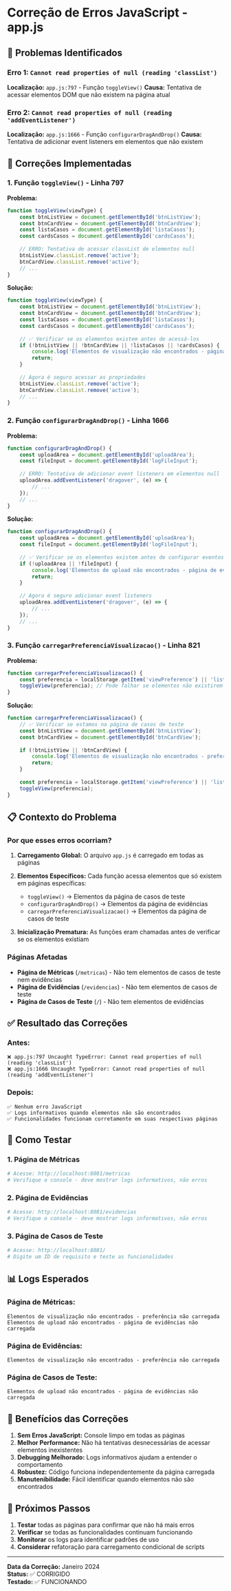 # Correção de Erros JavaScript - app.js

## 🐛 Problemas Identificados

### Erro 1: `Cannot read properties of null (reading 'classList')`
**Localização:** `app.js:797` - Função `toggleView()`
**Causa:** Tentativa de acessar elementos DOM que não existem na página atual

### Erro 2: `Cannot read properties of null (reading 'addEventListener')`
**Localização:** `app.js:1666` - Função `configurarDragAndDrop()`
**Causa:** Tentativa de adicionar event listeners em elementos que não existem

## 🔧 Correções Implementadas

### 1. **Função `toggleView()` - Linha 797**

**Problema:**
```javascript
function toggleView(viewType) {
    const btnListView = document.getElementById('btnListView');
    const btnCardView = document.getElementById('btnCardView');
    const listaCasos = document.getElementById('listaCasos');
    const cardsCasos = document.getElementById('cardsCasos');
    
    // ERRO: Tentativa de acessar classList de elementos null
    btnListView.classList.remove('active');
    btnCardView.classList.remove('active');
    // ...
}
```

**Solução:**
```javascript
function toggleView(viewType) {
    const btnListView = document.getElementById('btnListView');
    const btnCardView = document.getElementById('btnCardView');
    const listaCasos = document.getElementById('listaCasos');
    const cardsCasos = document.getElementById('cardsCasos');
    
    // ✅ Verificar se os elementos existem antes de acessá-los
    if (!btnListView || !btnCardView || !listaCasos || !cardsCasos) {
        console.log('Elementos de visualização não encontrados - página de casos de teste não carregada');
        return;
    }
    
    // Agora é seguro acessar as propriedades
    btnListView.classList.remove('active');
    btnCardView.classList.remove('active');
    // ...
}
```

### 2. **Função `configurarDragAndDrop()` - Linha 1666**

**Problema:**
```javascript
function configurarDragAndDrop() {
    const uploadArea = document.getElementById('uploadArea');
    const fileInput = document.getElementById('logFileInput');
    
    // ERRO: Tentativa de adicionar event listeners em elementos null
    uploadArea.addEventListener('dragover', (e) => {
        // ...
    });
    // ...
}
```

**Solução:**
```javascript
function configurarDragAndDrop() {
    const uploadArea = document.getElementById('uploadArea');
    const fileInput = document.getElementById('logFileInput');
    
    // ✅ Verificar se os elementos existem antes de configurar eventos
    if (!uploadArea || !fileInput) {
        console.log('Elementos de upload não encontrados - página de evidências não carregada');
        return;
    }
    
    // Agora é seguro adicionar event listeners
    uploadArea.addEventListener('dragover', (e) => {
        // ...
    });
    // ...
}
```

### 3. **Função `carregarPreferenciaVisualizacao()` - Linha 821**

**Problema:**
```javascript
function carregarPreferenciaVisualizacao() {
    const preferencia = localStorage.getItem('viewPreference') || 'list';
    toggleView(preferencia); // Pode falhar se elementos não existirem
}
```

**Solução:**
```javascript
function carregarPreferenciaVisualizacao() {
    // ✅ Verificar se estamos na página de casos de teste
    const btnListView = document.getElementById('btnListView');
    const btnCardView = document.getElementById('btnCardView');
    
    if (!btnListView || !btnCardView) {
        console.log('Elementos de visualização não encontrados - preferência não carregada');
        return;
    }
    
    const preferencia = localStorage.getItem('viewPreference') || 'list';
    toggleView(preferencia);
}
```

## 📋 Contexto do Problema

### Por que esses erros ocorriam?

1. **Carregamento Global:** O arquivo `app.js` é carregado em todas as páginas
2. **Elementos Específicos:** Cada função acessa elementos que só existem em páginas específicas:
   - `toggleView()` → Elementos da página de casos de teste
   - `configurarDragAndDrop()` → Elementos da página de evidências
   - `carregarPreferenciaVisualizacao()` → Elementos da página de casos de teste

3. **Inicialização Prematura:** As funções eram chamadas antes de verificar se os elementos existiam

### Páginas Afetadas

- **Página de Métricas** (`/metricas`) - Não tem elementos de casos de teste nem evidências
- **Página de Evidências** (`/evidencias`) - Não tem elementos de casos de teste
- **Página de Casos de Teste** (`/`) - Não tem elementos de evidências

## ✅ Resultado das Correções

### Antes:
```
❌ app.js:797 Uncaught TypeError: Cannot read properties of null (reading 'classList')
❌ app.js:1666 Uncaught TypeError: Cannot read properties of null (reading 'addEventListener')
```

### Depois:
```
✅ Nenhum erro JavaScript
✅ Logs informativos quando elementos não são encontrados
✅ Funcionalidades funcionam corretamente em suas respectivas páginas
```

## 🧪 Como Testar

### 1. **Página de Métricas**
```bash
# Acesse: http://localhost:8081/metricas
# Verifique o console - deve mostrar logs informativos, não erros
```

### 2. **Página de Evidências**
```bash
# Acesse: http://localhost:8081/evidencias
# Verifique o console - deve mostrar logs informativos, não erros
```

### 3. **Página de Casos de Teste**
```bash
# Acesse: http://localhost:8081/
# Digite um ID de requisito e teste as funcionalidades
```

## 📊 Logs Esperados

### Página de Métricas:
```
Elementos de visualização não encontrados - preferência não carregada
Elementos de upload não encontrados - página de evidências não carregada
```

### Página de Evidências:
```
Elementos de visualização não encontrados - preferência não carregada
```

### Página de Casos de Teste:
```
Elementos de upload não encontrados - página de evidências não carregada
```

## 🎯 Benefícios das Correções

1. **Sem Erros JavaScript:** Console limpo em todas as páginas
2. **Melhor Performance:** Não há tentativas desnecessárias de acessar elementos inexistentes
3. **Debugging Melhorado:** Logs informativos ajudam a entender o comportamento
4. **Robustez:** Código funciona independentemente da página carregada
5. **Manutenibilidade:** Fácil identificar quando elementos não são encontrados

## 🔄 Próximos Passos

1. **Testar** todas as páginas para confirmar que não há mais erros
2. **Verificar** se todas as funcionalidades continuam funcionando
3. **Monitorar** os logs para identificar padrões de uso
4. **Considerar** refatoração para carregamento condicional de scripts

---

**Data da Correção:** Janeiro 2024  
**Status:** ✅ CORRIGIDO  
**Testado:** ✅ FUNCIONANDO
